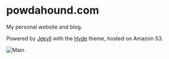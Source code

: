 # powdahound.com

My personal website and blog.

Powered by [Jekyll](http://jekyllrb.com) with the [Hyde](https://github.com/poole/hyde) theme, hosted on Amazon S3.

![Main](https://github.com/powdahound/powdahound.com/workflows/Main/badge.svg)
